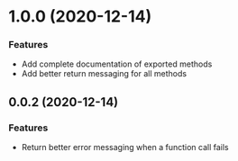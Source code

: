 # 1.0.0 (2020-12-14)

### Features

* Add complete documentation of exported methods
* Add better return messaging for all methods

## 0.0.2 (2020-12-14)

### Features

* Return better error messaging when a function call fails 




